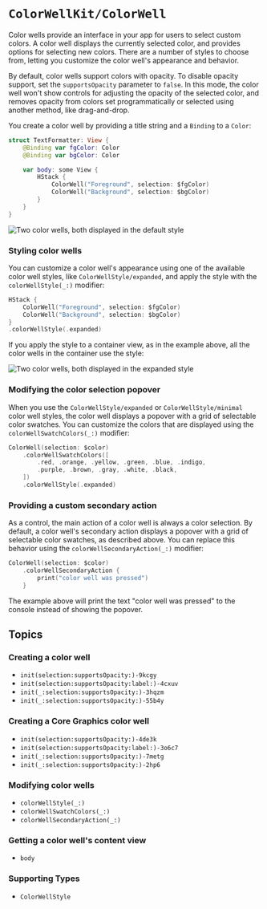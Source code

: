 # ``ColorWellKit/ColorWell``

Color wells provide an interface in your app for users to select custom colors. A color well displays the currently selected color, and provides options for selecting new colors. There are a number of styles to choose from, letting you customize the color well's appearance and behavior.

By default, color wells support colors with opacity. To disable opacity support, set the `supportsOpacity` parameter to `false`. In this mode, the color well won't show controls for adjusting the opacity of the selected color, and removes opacity from colors set programmatically or selected using another method, like drag-and-drop.

You create a color well by providing a title string and a `Binding` to a `Color`:

```swift
struct TextFormatter: View {
    @Binding var fgColor: Color
    @Binding var bgColor: Color

    var body: some View {
        HStack {
            ColorWell("Foreground", selection: $fgColor)
            ColorWell("Background", selection: $bgColor)
        }
    }
}
```

![Two color wells, both displayed in the default style](default-style)

### Styling color wells

You can customize a color well's appearance using one of the available color well styles, like ``ColorWellStyle/expanded``, and apply the style with the ``colorWellStyle(_:)`` modifier:

```swift
HStack {
    ColorWell("Foreground", selection: $fgColor)
    ColorWell("Background", selection: $bgColor)
}
.colorWellStyle(.expanded)
```

If you apply the style to a container view, as in the example above, all the color wells in the container use the style:

![Two color wells, both displayed in the expanded style](expanded-style)

### Modifying the color selection popover

When you use the ``ColorWellStyle/expanded`` or ``ColorWellStyle/minimal`` color well styles, the color well displays a popover with a grid of selectable color swatches. You can customize the colors that are displayed using the ``colorWellSwatchColors(_:)`` modifier:

```swift
ColorWell(selection: $color)
    .colorWellSwatchColors([
        .red, .orange, .yellow, .green, .blue, .indigo,
        .purple, .brown, .gray, .white, .black,
    ])
    .colorWellStyle(.expanded)
```

### Providing a custom secondary action

As a control, the main action of a color well is always a color selection. By default, a color well's secondary action displays a popover with a grid of selectable color swatches, as described above. You can replace this behavior using the ``colorWellSecondaryAction(_:)`` modifier:

```swift
ColorWell(selection: $color)
    .colorWellSecondaryAction {
        print("color well was pressed")
    }
```

The example above will print the text "color well was pressed" to the console instead of showing the popover.

## Topics

### Creating a color well

- ``init(selection:supportsOpacity:)-9kcgy``
- ``init(selection:supportsOpacity:label:)-4cxuv``
- ``init(_:selection:supportsOpacity:)-3hqzm``
- ``init(_:selection:supportsOpacity:)-55b4y``

### Creating a Core Graphics color well

- ``init(selection:supportsOpacity:)-4de3k``
- ``init(selection:supportsOpacity:label:)-3o6c7``
- ``init(_:selection:supportsOpacity:)-7metg``
- ``init(_:selection:supportsOpacity:)-2hp6``

### Modifying color wells

- ``colorWellStyle(_:)``
- ``colorWellSwatchColors(_:)``
- ``colorWellSecondaryAction(_:)``

### Getting a color well's content view

- ``body``

### Supporting Types

- ``ColorWellStyle``
